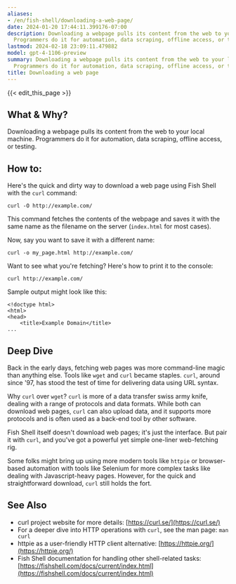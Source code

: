 ```yaml
---
aliases:
- /en/fish-shell/downloading-a-web-page/
date: 2024-01-20 17:44:11.399176-07:00
description: Downloading a webpage pulls its content from the web to your local machine.
  Programmers do it for automation, data scraping, offline access, or testing.
lastmod: 2024-02-18 23:09:11.479882
model: gpt-4-1106-preview
summary: Downloading a webpage pulls its content from the web to your local machine.
  Programmers do it for automation, data scraping, offline access, or testing.
title: Downloading a web page
---
```


{{< edit_this_page >}}

## What & Why?
Downloading a webpage pulls its content from the web to your local machine. Programmers do it for automation, data scraping, offline access, or testing.

## How to:
Here's the quick and dirty way to download a web page using Fish Shell with the `curl` command:

```fish
curl -O http://example.com/
```

This command fetches the contents of the webpage and saves it with the same name as the filename on the server (`index.html` for most cases).

Now, say you want to save it with a different name:

```fish
curl -o my_page.html http://example.com/
```

Want to see what you're fetching? Here's how to print it to the console:

```fish
curl http://example.com/
```

Sample output might look like this:

```
<!doctype html>
<html>
<head>
    <title>Example Domain</title>
...
```

## Deep Dive
Back in the early days, fetching web pages was more command-line magic than anything else. Tools like `wget` and `curl` became staples. `curl`, around since '97, has stood the test of time for delivering data using URL syntax.

Why `curl` over `wget`? `curl` is more of a data transfer swiss army knife, dealing with a range of protocols and data formats. While both can download web pages, `curl` can also upload data, and it supports more protocols and is often used as a back-end tool by other software.

Fish Shell itself doesn't download web pages; it's just the interface. But pair it with `curl`, and you've got a powerful yet simple one-liner web-fetching rig.

Some folks might bring up using more modern tools like `httpie` or browser-based automation with tools like Selenium for more complex tasks like dealing with Javascript-heavy pages. However, for the quick and straightforward download, `curl` still holds the fort.

## See Also

- curl project website for more details: [https://curl.se/](https://curl.se/)
- For a deeper dive into HTTP operations with `curl`, see the man page: `man curl`
- httpie as a user-friendly HTTP client alternative: [https://httpie.org/](https://httpie.org/)
- Fish Shell documentation for handling other shell-related tasks: [https://fishshell.com/docs/current/index.html](https://fishshell.com/docs/current/index.html)
